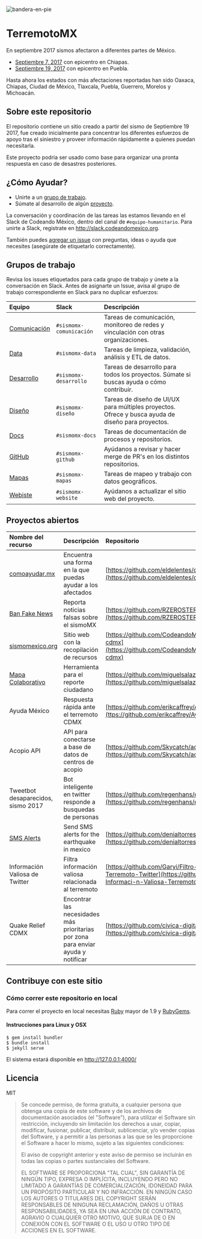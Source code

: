 ![bandera-en-pie](https://user-images.githubusercontent.com/385670/30645087-3ddb7eb6-9dda-11e7-8ecd-17424b852299.jpg)

# TerremotoMX

En septiembre 2017 sismos afectaron a diferentes partes de México.

* [Septiembre 7, 2017](https://es.wikipedia.org/wiki/Terremoto_del_sureste_de_M%C3%A9xico_de_2017) con epicentro en Chiapas.
* [Septiembre 19, 2017](https://es.wikipedia.org/wiki/Terremoto_de_Puebla_de_2017) con epicentro en Puebla.

Hasta ahora los estados con más afectaciones reportadas han sido Oaxaca,
Chiapas, Ciudad de México, Tlaxcala, Puebla, Guerrero, Morelos y Michoacán.

## Sobre este repositorio

El repositorio contiene un sitio creado a partir del sismo de Septiembre 19
2017, fue creado inicialmente para concentrar los diferentes esfuerzos de apoyo
tras el siniestro y proveer información rápidamente a quienes puedan
necesitarla.

Este proyecto podría ser usado como base para organizar una pronta respuesta en
caso de desastres posteriores.

## ¿Cómo Ayudar?

* Unirte a un [grupo de trabajo](https://github.com/CodeandoMexico/terremoto-cdmx#grupos-de-trabajo).
* Súmate al desarrollo de algún [proyecto](https://github.com/CodeandoMexico/terremoto-cdmx#proyectos-abiertas).

La conversación y coordinación de las tareas las estamos llevando en el Slack de Codeando México, dentro del canal de `#equipo-humanitario`. Para unirte a Slack, registrate en http://slack.codeandomexico.org.

También puedes [agregar un issue](https://github.com/CodeandoMexico/terremoto-cdmx/issues) con preguntas, ideas o ayuda que necesites (asegúrate de etiquetarlo correctamente).

## Grupos de trabajo

Revisa los issues etiquetados para cada grupo de trabajo y únete a la conversación en Slack. Antes de asignarte un Issue, avisa al grupo de trabajo correspondiente en Slack para no duplicar esfuerzos:

| Equipo | Slack | Descripción |
| :--- | :--- | :--- |
| [Comunicación](https://github.com/CodeandoMexico/terremoto-cdmx/issues?utf8=%E2%9C%93&q=is%3Aissue%20label%3Acomunicacion%20) | `#sismomx-comunicación` | Tareas de comunicación, monitoreo de redes y vinculación con otras organizaciones. |
| [Data](https://github.com/CodeandoMexico/terremoto-cdmx/issues?utf8=%E2%9C%93&q=is%3Aissue%20label%3Adata%20) | `#sismomx-data` | Tareas de limpieza, validación, análisis y ETL de datos. |
| [Desarrollo](https://github.com/CodeandoMexico/terremoto-cdmx/issues?utf8=%E2%9C%93&q=is%3Aissue%20label%3desarrollo%20) | `#sismomx-desarrollo` | Tareas de desarrollo para todos los proyectos. Súmate si buscas ayuda o cómo contribuir. |
| [Diseño](https://github.com/CodeandoMexico/terremoto-cdmx/issues?utf8=%E2%9C%93&q=is%3Aissue%20label%3Adise%C3%B1o%20) | `#sismomx-diseño` | Tareas de diseño de UI/UX para múltiples proyectos. Ofrece y busca ayuda de diseño para proyectos. |
| [Docs](https://github.com/CodeandoMexico/terremoto-cdmx/issues?utf8=%E2%9C%93&q=is%3Aissue%20label%3Adocs%20) | `#sismomx-docs` | Tareas de documentación de procesos y repositorios.  |
| [GitHub](https://github.com/CodeandoMexico/terremoto-cdmx/issues?utf8=%E2%9C%93&q=is%3Aissue%20label%3Agithub%20) | `#sismomx-github` | Ayúdanos a revisar y hacer merge de PR's en los distintos repositorios. |
| [Mapas](https://github.com/CodeandoMexico/terremoto-cdmx/issues?utf8=%E2%9C%93&q=is%3Aissue%20label%3Amapas%20) | `#sismomx-mapas` | Tareas de mapeo y trabajo con datos geográficos. |
| [Webiste](https://github.com/CodeandoMexico/terremoto-cdmx/issues?utf8=%E2%9C%93&q=is%3Aissue%20label%3Awebsite%20) | `#sismomx-website` | Ayúdanos a actualizar el sitio web del proyecto. |


## Proyectos abiertos

| Nombre del recurso| Descripción | Repositorio | Slack | Stack |
:--- | :--- | :---  | :--- | :--- | 
| [comoayudar.mx](http://comoayudar.mx)  | Encuentra una forma en la que puedas ayudar a los afectados | [https://github.com/eldelentes/comoayudarmx](https://github.com/eldelentes/comoayudarmx) | `#equipo-humanitario` | Ruby on Rails | 
| [Ban Fake News](https://banfakenews.rzerocorp.com) | Reporta noticias falsas sobre el sismoMX | [https://github.com/RZEROSTERN/banfakenews](https://github.com/RZEROSTERN/banfakenews) | `#sismomx-fakenews` | PHP, Yii |  
| [sismomexico.org](http://sismomexico.org)| Sitio web con la recopilación de recursos  | [https://github.com/CodeandoMexico/terremoto-cdmx](https://github.com/CodeandoMexico/terremoto-cdmx) | `#sismomx-website` | Jekyll, HTML, CSS, Javascript  | 
| [Mapa Colaborativo](http://mapa.sismomexico.org) | Herramienta para el reporte ciudadano | [https://github.com/miguelsalazar/mapeo_colaborativo](https://github.com/miguelsalazar/mapeo_colaborativo) | `#sismomx-mapas` | Javascript, Express, Socket.io | 
| Ayuda México | Respuesta rápida ante el terremoto CDMX | [https://github.com/erikcaffrey/AyudaMexico](ttps://github.com/erikcaffrey/AyudaMexico) | `#equipo-humanitario` | Java |  
| Acopio API | API para conectarse a base de datos de centros de acopio | [https://github.com/Skycatch/acopio-api](https://github.com/Skycatch/acopio-api) | `#sismomx-acopio-api` | Javascript, Hapi | 
|Tweetbot  desaparecidos, sismo 2017 | Bot inteligente en twitter responde a busquedas de personas |  [https://github.com/regenhans/earthquake-bot](https://github.com/regenhans/earthquake-bot)| `#sismomx-bots`| node.js | 
| [SMS Alerts](https://sismomx-sms.herokuapp.com/) | Send SMS alerts for the earthquake in mexico | [https://github.com/denialtorres/SMS-ALERTS](https://github.com/denialtorres/SMS-ALERTS]) | `#equipo-humanitario` | Ruby on Rails 4.2 | 
| Información Valiosa de Twitter | Filtra información valiosa relacionada al terremoto | [https://github.com/Garyi/Filtro-Informaci-n-Valiosa-Terremoto-Twitter](https://github.com/Garyi/Filtro-Informaci-n-Valiosa-Terremoto-Twitter) | `#equipo-humanitario`  | Python | 
| Quake Relief CDMX | Encontrar las necesidades más prioritarias por zona para enviar ayuda y notificar | [https://github.com/civica-digital/quake-relief-cdmx](https://github.com/civica-digital/quake-relief-cdmx) | `#sismomx-realtime` | Ruby on Rails 5 | 

## Contribuye con este sitio

### Cómo correr este repositorio en local

Para correr el proyecto en local necesitas
[Ruby](https://www.ruby-lang.org/es/) mayor de 1.9 y
[RubyGems](https://rubygems.org/pages/download/).


#### Instrucciones para Linux y OSX

```
$ gem install bundler
$ bundle install
$ jekyll serve
```

El sistema estará disponible en http://127.0.0.1:4000/

## Licencia

MIT

> Se concede permiso, de forma gratuita, a cualquier persona que obtenga una
> copia de este software y de los archivos de documentación asociados (el
> "Software"), para utilizar el Software sin restricción, incluyendo sin
> limitación los derechos a usar, copiar, modificar, fusionar, publicar,
> distribuir, sublicenciar, y/o vender copias del Software, y a permitir a las
> personas a las que se les proporcione el Software a hacer lo mismo, sujeto a
> las siguientes condiciones:
>
> El aviso de copyright anterior y este aviso de permiso se incluirán en todas
> las copias o partes sustanciales del Software.
>
> EL SOFTWARE SE PROPORCIONA "TAL CUAL", SIN GARANTÍA DE NINGÚN TIPO, EXPRESA O
> IMPLÍCITA, INCLUYENDO PERO NO LIMITADO A GARANTÍAS DE COMERCIALIZACIÓN,
> IDONEIDAD PARA UN PROPÓSITO PARTICULAR Y NO INFRACCIÓN. EN NINGÚN CASO LOS
> AUTORES O TITULARES DEL COPYRIGHT SERÁN RESPONSABLES DE NINGUNA RECLAMACIÓN,
> DAÑOS U OTRAS RESPONSABILIDADES, YA SEA EN UNA ACCIÓN DE CONTRATO, AGRAVIO O
> CUALQUIER OTRO MOTIVO, QUE SURJA DE O EN CONEXIÓN CON EL SOFTWARE O EL USO U
> OTRO TIPO DE ACCIONES EN EL SOFTWARE.
